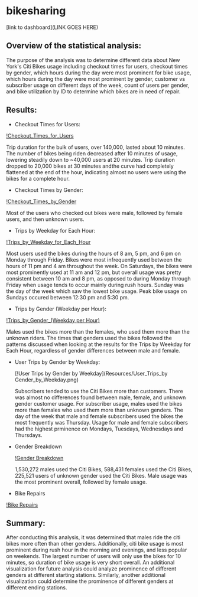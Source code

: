 # bikesharing

[link to dashboard](LINK GOES HERE)

## Overview of the statistical analysis:

  The purpose of the analysis was to determine different data about New York's Citi Bikes usage including checkout times for users, checkout times by gender, which hours during the day were most prominent for bike usage, which hours during the day were most prominent by gender, customer vs subscriber usage on different days of the week, count of users per gender, and bike utilization by ID to determine which bikes are in need of repair.

## Results:

- Checkout Times for Users:

[!Checkout_Times_for_Users](Resources/Checkout_Times_for_Users.png)

  Trip duration for the bulk of users, over 140,000, lasted about 10 minutes. The number of bikes being riden decreased after 10 minutes of usage, lowering steadily down to ~40,000 users at 20 minutes. Trip duration dropped to 20,000 bikes at 30 minutes andthe curve had completely flattened at the end of the hour, indicating almost no users were using the bikes for a complete hour.
  
- Checkout Times by Gender:

[!Checkout_Times_by_Gender](Resources/Checkout_Times_by_Gender.png)

  Most of the users who checked out bikes were male, followed by female users, and then unknown users.
  
- Trips by Weekday for Each Hour:

[!Trips_by_Weekday_for_Each_Hour](Resources/Trips_by_Weekday_for_Each_Hour.png)

  Most users used the bikes during the hours of 8 am, 5 pm, and 6 pm on Monday through Friday. Bikes were most infrequently used between the hours of 11 pm and 4 am throughout the week. On Saturdays, the bikes were most prominently used at 11 am and 12 pm, but overall usage was pretty consistent between 10 am and 8 pm, as opposed to during Monday through Friday when usage tends to occur mainly during rush hours. Sunday was the day of the week which saw the lowest bike usage. Peak bike usage on Sundays occured between 12:30 pm and 5:30 pm.  
  
 - Trips by Gender (Weekday per Hour):
  
  [!Trips_by_Gender_(Weekday per Hour)](Resources/Trips_by_Gender_(Weekday_per_Hour.png))

Males used the bikes more than the females, who used them more than the unknown riders. The times that genders used the bikes followed the patterns discussed when looking at the results for the Trips by Weekday for Each Hour, regardless of gender differences between male and female. 

- User Trips by Gender by Weekday:
  
  [!User Trips by Gender by Weekday](Resources/User_Trips_by Gender_by_Weekday.png)
  
  Subscribers tended to use the Citi Bikes more than customers. There was almost no differences found between male, female, and unknown gender customer usage. For subscriber usage, males used the bikes more than females who used them more than unknown genders. The day of the week that male and female subscribers used the bikes the most frequently was Thursday. Usage for male and female subscribers had the highest prminence on Mondays, Tuesdays, Wednesdays and Thursdays. 

- Gender Breakdown

  [!Gender Breakdown](Resources/Gender_Breakdown.png)
  
  1,530,272 males used the Citi Bikes, 588,431 females used the Citi Bikes, 225,521 users of unknown gender used the Citi Bikes. Male usage was the most prominent overall, followed by female usage. 

- Bike Repairs

[!Bike Repairs](Resources/Bike_Repairs.png)
## Summary:
  After conducting this analysis, it was determined that males ride the citi bikes more often than other genders. Additionally, citi bike usage is most prominent during rush hour in the morning and evenings, and less popular on weekends. The largest number of users will only use the bikes for 10 minutes, so duration of bike usage is very short overall.
  An additional visualization for future analysis could analyze prominence of different genders at different starting stations. Similarly, another additional visualization could determine the prominence of different genders at different ending stations. 
